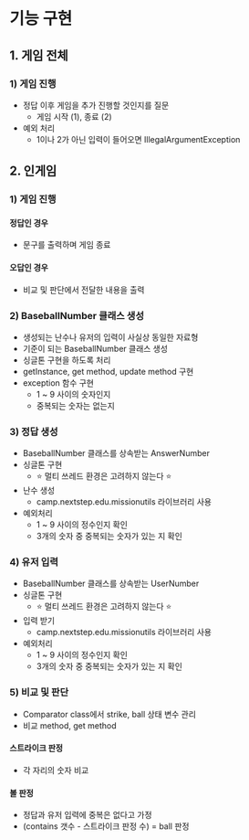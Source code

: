 # 기능 구현

## 1. 게임 전체

### 1) 게임 진행

- 정답 이후 게임을 추가 진행할 것인지를 질문
  - 게임 시작 (1), 종료 (2)
- 예외 처리
  - 1이나 2가 아닌 입력이 들어오면 IllegalArgumentException

## 2. 인게임

### 1) 게임 진행

#### 정답인 경우 
- 문구를 출력하며 게임 종료

#### 오답인 경우
- 비교 및 판단에서 전달한 내용을 출력

### 2) BaseballNumber 클래스 생성
- 생성되는 난수나 유저의 입력이 사실상 동일한 자료형
- 기준이 되는 BaseballNumber 클래스 생성
- 싱글톤 구현을 하도록 처리
- getInstance, get method, update method 구현
- exception 함수 구현
  - 1 ~ 9 사이의 숫자인지
  - 중복되는 숫자는 없는지

### 3) 정답 생성

- BaseballNumber 클래스를 상속받는 AnswerNumber
- 싱글톤 구현
  - ⭐️ 멀티 쓰레드 환경은 고려하지 않는다 ⭐️
- 난수 생성
  - camp.nextstep.edu.missionutils 라이브러리 사용
- 예외처리
  - 1 ~ 9 사이의 정수인지 확인
  - 3개의 숫자 중 중복되는 숫자가 있는 지 확인

### 4) 유저 입력

- BaseballNumber 클래스를 상속받는 UserNumber
- 싱글톤 구현
  - ⭐️ 멀티 쓰레드 환경은 고려하지 않는다 ⭐️
- 입력 받기
  - camp.nextstep.edu.missionutils 라이브러리 사용
- 예외처리
  - 1 ~ 9 사이의 정수인지 확인
  - 3개의 숫자 중 중복되는 숫자가 있는 지 확인

### 5) 비교 및 판단

- Comparator class에서 strike, ball 상태 변수 관리
- 비교 method, get method

#### 스트라이크 판정
- 각 자리의 숫자 비교
#### 볼 판정
- 정답과 유저 입력에 중복은 없다고 가정
- (contains 갯수 - 스트라이크 판정 수) = ball 판정